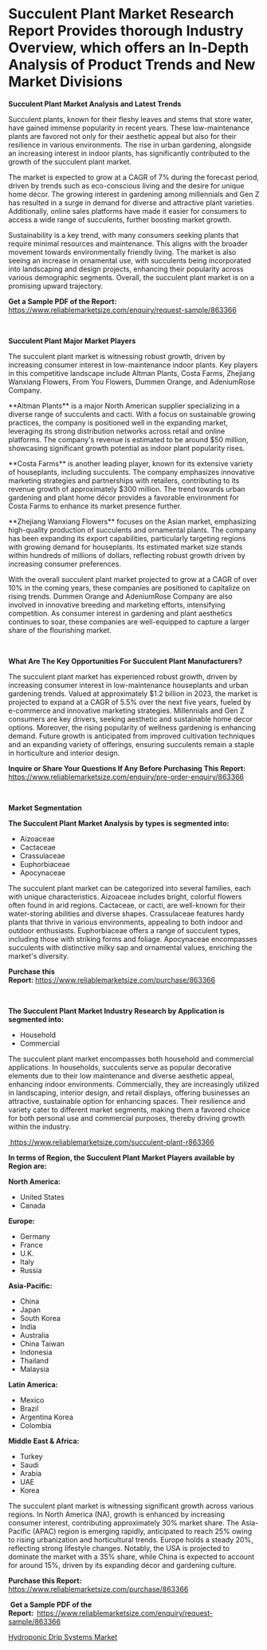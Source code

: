 <p><h1>Succulent Plant Market Research Report Provides thorough Industry Overview, which offers an In-Depth Analysis of Product Trends and New Market Divisions</h1></p><p><strong>Succulent Plant Market Analysis and Latest Trends</strong></p>
<p><p>Succulent plants, known for their fleshy leaves and stems that store water, have gained immense popularity in recent years. These low-maintenance plants are favored not only for their aesthetic appeal but also for their resilience in various environments. The rise in urban gardening, alongside an increasing interest in indoor plants, has significantly contributed to the growth of the succulent plant market.</p><p>The market is expected to grow at a CAGR of 7% during the forecast period, driven by trends such as eco-conscious living and the desire for unique home décor. The growing interest in gardening among millennials and Gen Z has resulted in a surge in demand for diverse and attractive plant varieties. Additionally, online sales platforms have made it easier for consumers to access a wide range of succulents, further boosting market growth.</p><p>Sustainability is a key trend, with many consumers seeking plants that require minimal resources and maintenance. This aligns with the broader movement towards environmentally friendly living. The market is also seeing an increase in ornamental use, with succulents being incorporated into landscaping and design projects, enhancing their popularity across various demographic segments. Overall, the succulent plant market is on a promising upward trajectory.</p></p>
<p><strong>Get a Sample PDF of the Report:&nbsp;</strong> <a href="https://www.reliablemarketsize.com/enquiry/request-sample/863366?utm_campaign=2996&utm_medium=2&utm_source=Github&utm_content=ia&utm_term=30032025&utm_id=succulent-plant">https://www.reliablemarketsize.com/enquiry/request-sample/863366</a></p>
<p>&nbsp;</p>
<p><strong>Succulent Plant Major Market Players</strong></p>
<p><p>The succulent plant market is witnessing robust growth, driven by increasing consumer interest in low-maintenance indoor plants. Key players in this competitive landscape include Altman Plants, Costa Farms, Zhejiang Wanxiang Flowers, From You Flowers, Dummen Orange, and AdeniumRose Company.</p><p>**Altman Plants** is a major North American supplier specializing in a diverse range of succulents and cacti. With a focus on sustainable growing practices, the company is positioned well in the expanding market, leveraging its strong distribution networks across retail and online platforms. The company's revenue is estimated to be around $50 million, showcasing significant growth potential as indoor plant popularity rises.</p><p>**Costa Farms** is another leading player, known for its extensive variety of houseplants, including succulents. The company emphasizes innovative marketing strategies and partnerships with retailers, contributing to its revenue growth of approximately $300 million. The trend towards urban gardening and plant home décor provides a favorable environment for Costa Farms to enhance its market presence further.</p><p>**Zhejiang Wanxiang Flowers** focuses on the Asian market, emphasizing high-quality production of succulents and ornamental plants. The company has been expanding its export capabilities, particularly targeting regions with growing demand for houseplants. Its estimated market size stands within hundreds of millions of dollars, reflecting robust growth driven by increasing consumer preferences.</p><p>With the overall succulent plant market projected to grow at a CAGR of over 10% in the coming years, these companies are positioned to capitalize on rising trends. Dummen Orange and AdeniumRose Company are also involved in innovative breeding and marketing efforts, intensifying competition. As consumer interest in gardening and plant aesthetics continues to soar, these companies are well-equipped to capture a larger share of the flourishing market.</p></p>
<p>&nbsp;</p>
<p><strong>What Are The Key Opportunities For Succulent Plant Manufacturers?</strong></p>
<p><p>The succulent plant market has experienced robust growth, driven by increasing consumer interest in low-maintenance houseplants and urban gardening trends. Valued at approximately $1.2 billion in 2023, the market is projected to expand at a CAGR of 5.5% over the next five years, fueled by e-commerce and innovative marketing strategies. Millennials and Gen Z consumers are key drivers, seeking aesthetic and sustainable home decor options. Moreover, the rising popularity of wellness gardening is enhancing demand. Future growth is anticipated from improved cultivation techniques and an expanding variety of offerings, ensuring succulents remain a staple in horticulture and interior design.</p></p>
<p><strong>Inquire or Share Your Questions If Any Before Purchasing This Report:</strong> <a href="https://www.reliablemarketsize.com/enquiry/pre-order-enquiry/863366?utm_campaign=2996&utm_medium=2&utm_source=Github&utm_content=ia&utm_term=30032025&utm_id=succulent-plant">https://www.reliablemarketsize.com/enquiry/pre-order-enquiry/863366</a></p>
<p>&nbsp;</p>
<p><strong>Market Segmentation</strong></p>
<p><strong>The Succulent Plant Market Analysis by types is segmented into:</strong></p>
<p><ul><li>Aizoaceae</li><li>Cactaceae</li><li>Crassulaceae</li><li>Euphorbiaceae</li><li>Apocynaceae</li></ul></p>
<p><p>The succulent plant market can be categorized into several families, each with unique characteristics. Aizoaceae includes bright, colorful flowers often found in arid regions. Cactaceae, or cacti, are well-known for their water-storing abilities and diverse shapes. Crassulaceae features hardy plants that thrive in various environments, appealing to both indoor and outdoor enthusiasts. Euphorbiaceae offers a range of succulent types, including those with striking forms and foliage. Apocynaceae encompasses succulents with distinctive milky sap and ornamental values, enriching the market's diversity.</p></p>
<p><strong>Purchase this Report:&nbsp;</strong><a href="https://www.reliablemarketsize.com/purchase/863366?utm_campaign=2996&utm_medium=2&utm_source=Github&utm_content=ia&utm_term=30032025&utm_id=succulent-plant">https://www.reliablemarketsize.com/purchase/863366</a></p>
<p>&nbsp;</p>
<p><strong>The Succulent Plant Market Industry Research by Application is segmented into:</strong></p>
<p><ul><li>Household</li><li>Commercial</li></ul></p>
<p><p>The succulent plant market encompasses both household and commercial applications. In households, succulents serve as popular decorative elements due to their low maintenance and diverse aesthetic appeal, enhancing indoor environments. Commercially, they are increasingly utilized in landscaping, interior design, and retail displays, offering businesses an attractive, sustainable option for enhancing spaces. Their resilience and variety cater to different market segments, making them a favored choice for both personal use and commercial purposes, thereby driving growth within the industry.</p></p>
<p><a href="https://www.reliablemarketsize.com/succulent-plant-r863366?utm_campaign=2996&utm_medium=2&utm_source=Github&utm_content=ia&utm_term=30032025&utm_id=succulent-plant">&nbsp;https://www.reliablemarketsize.com/succulent-plant-r863366</a></p>
<p><strong>In terms of Region, the Succulent Plant Market Players available by Region are:</strong></p>
<p>
    <p> <strong> North America: </strong>
        <ul>
            <li>United States</li>
            <li>Canada</li>
        </ul>
        </p> 
    <p> <strong> Europe: </strong>
        <ul>
            <li>Germany</li>
            <li>France</li>
            <li>U.K.</li>
            <li>Italy</li>
            <li>Russia</li>
        </ul>
        </p> 
    <p> <strong> Asia-Pacific: </strong>
        <ul>
            <li>China</li>
            <li>Japan</li>
            <li>South Korea</li>
            <li>India</li>
            <li>Australia</li>
            <li>China Taiwan</li>
            <li>Indonesia</li>
            <li>Thailand</li>
            <li>Malaysia</li>
        </ul>
        </p> 
    <p> <strong> Latin America: </strong>
        <ul>
            <li>Mexico</li>
            <li>Brazil</li>
            <li>Argentina Korea</li>
            <li>Colombia</li>
        </ul>
        </p> 
    <p> <strong> Middle East & Africa: </strong>
        <ul>
            <li>Turkey</li>
            <li>Saudi</li>
            <li>Arabia</li>
            <li>UAE</li>
            <li>Korea</li>
        </ul>
    </p>
    </p>
<p><p>The succulent plant market is witnessing significant growth across various regions. In North America (NA), growth is enhanced by increasing consumer interest, contributing approximately 30% market share. The Asia-Pacific (APAC) region is emerging rapidly, anticipated to reach 25% owing to rising urbanization and horticultural trends. Europe holds a steady 20%, reflecting strong lifestyle changes. Notably, the USA is projected to dominate the market with a 35% share, while China is expected to account for around 15%, driven by its expanding décor and gardening culture.</p></p>
<p><strong>Purchase this Report: </strong><a href="https://www.reliablemarketsize.com/purchase/863366?utm_campaign=2996&utm_medium=2&utm_source=Github&utm_content=ia&utm_term=30032025&utm_id=succulent-plant">https://www.reliablemarketsize.com/purchase/863366</a></p>
<p>&nbsp;<strong>Get a Sample PDF of the Report:&nbsp;&nbsp;</strong><a href="https://www.reliablemarketsize.com/enquiry/request-sample/863366?utm_campaign=2996&utm_medium=2&utm_source=Github&utm_content=ia&utm_term=30032025&utm_id=succulent-plant">https://www.reliablemarketsize.com/enquiry/request-sample/863366</a></p>
<p><strong></strong></p>
<p><p><a href="https://github.com/djarixneoza/Market-Research-Report-List-1/blob/main/hydroponic-drip-systems-market.md?utm_campaign=2996&utm_medium=2&utm_source=Github&utm_content=ia&utm_term=30032025&utm_id=succulent-plant">Hydroponic Drip Systems Market</a></p></p>